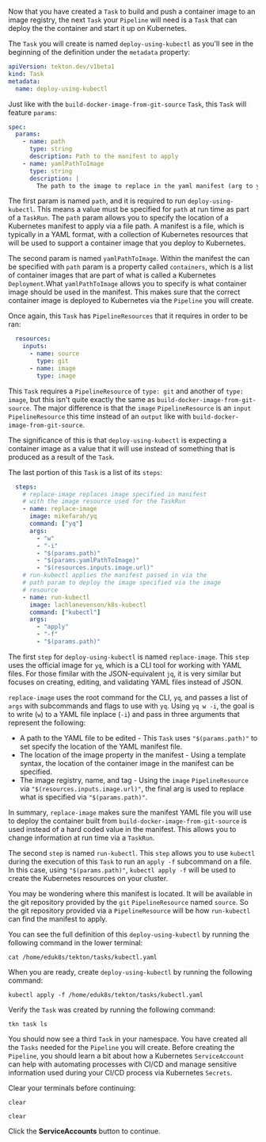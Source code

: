 Now that you have created a `Task` to build and push a container image to an image
registry, the next `Task` your `Pipeline` will need is a `Task` that can deploy the 
the container and start it up on Kubernetes.

The `Task` you will create is named `deploy-using-kubectl` as you'll see in the beginning 
of the definition under the `metadata` property:

```yaml
apiVersion: tekton.dev/v1beta1
kind: Task
metadata:
  name: deploy-using-kubectl
```

Just like with the `build-docker-image-from-git-source` `Task`, this `Task` will feature 
`params`:

```yaml
spec:
  params:
    - name: path
      type: string
      description: Path to the manifest to apply
    - name: yamlPathToImage
      type: string
      description: |
        The path to the image to replace in the yaml manifest (arg to yq)
```

The first param is named `path`, and it is required to run `deploy-using-kubectl`. This means 
a value must be specified for `path` at run time as part of a `TaskRun`. The `path` param allows 
you to specify the location of a Kubernetes manifest to apply via a file path. A manifest is a file, which 
is typically in a YAML format, with a collection of Kubernetes resources that will be used to support 
a container image that you deploy to Kubernetes. 

The second param is named `yamlPathToImage`. Within the manifest the can be specified with `path` param is 
a property called `containers`, which is a list of container images that are part of what is called a Kubernetes 
`Deployment`.What `yamlPathToImage` allows you to specify is what container image should be used in the manifest. 
This makes sure that the correct container image is deployed to Kubernetes via the `Pipeline` you will create.

Once again, this `Task` has `PipelineResources` that it requires in order to be ran:

```yaml
  resources:
    inputs:
      - name: source
        type: git
      - name: image
        type: image
```

This `Task` requires a `PipelineResource` of `type: git` and another of `type: image`, but this isn't quite exactly 
the same as `build-docker-image-from-git-source`. The major difference is that the `image` `PipelineResource` is an 
`input` `PipelineResource` this time instead of an `output` like with `build-docker-image-from-git-source`.

The significance of this is that `deploy-using-kubectl` is expecting a container image as a value that it will use 
instead of something that is produced as a result of the `Task`.

The last portion of this `Task` is a list of its `steps`:

```yaml
  steps:
    # replace-image replaces image specified in manifest
    # with the image resource used for the TaskRun
    - name: replace-image
      image: mikefarah/yq
      command: ["yq"]
      args:
        - "w"
        - "-i"
        - "$(params.path)"
        - "$(params.yamlPathToImage)"
        - "$(resources.inputs.image.url)"
    # run-kubectl applies the manifest passed in via the 
    # path param to deploy the image specified via the image
    # resource
    - name: run-kubectl
      image: lachlanevenson/k8s-kubectl
      command: ["kubectl"]
      args:
        - "apply"
        - "-f"
        - "$(params.path)"
```

The first `step` for `deploy-using-kubectl` is named `replace-image`. This `step` uses the official image for `yq`, which 
is a CLI tool for working with YAML files. For those fimilar with the JSON-equivalent `jq`, it is very similar but focuses 
on creating, editing, and validating YAML files instead of JSON.

`replace-image` uses the root command for the CLI, `yq`, and passes a list of `args` with subcommands and flags to use with 
`yq`. Using `yq w -i`, the goal is to write (`w`) to a YAML file inplace (`-i`) and pass in three arguments that represent 
the following:
* A path to the YAML file to be edited - This `Task` uses `"$(params.path)"` to set specify the location of the YAML manifest file.
* The location of the image property in the manifest - Using a template syntax, the location of the container image in the manifest 
can be specified.
* The image registry, name, and tag - Using the `image` `PipelineResource` via `"$(resources.inputs.image.url)"`, the final arg is 
used to replace what is specified via `"$(params.path)"`.

In summary, `replace-image` makes sure the manifest YAML file you will use to deploy the container built from `build-docker-image-from-git-source` 
is used instead of a hard coded value in the manifest. This allows you to change information at run time via a `TaskRun`.

The second `step` is named `run-kubectl`. This `step` allows you to use `kubectl` during the execution of this `Task` to run an 
`apply -f` subcommand on a file. In this case, using `"$(params.path)"`, `kubectl apply -f` will be used to create the Kubernetes 
resources on your cluster.

You may be wondering where this manifest is located. It will be available in the git repository provided by the `git` `PipelineResource` 
named `source`. So the git repository provided via a `PipelineResource` will be how `run-kubectl` can find the manifest to apply.

You can see the full definition of this `deploy-using-kubectl` by running the following command in the lower terminal:

```execute-2
cat /home/eduk8s/tekton/tasks/kubectl.yaml
```

When you are ready, create `deploy-using-kubectl` by running the following command:

```execute-1
kubectl apply -f /home/eduk8s/tekton/tasks/kubectl.yaml
```

Verify the `Task` was created by running the following command:

```execute-1
tkn task ls
```

You should now see a third `Task` in your namespace. You have created all the `Tasks` needed for the `Pipeline` you will create. Before creating 
the `Pipeline`, you should learn a bit about how a Kubernetes `ServiceAccount` can help with automating processes with CI/CD and manage sensitive 
information used during your CI/CD process via Kubernetes `Secrets`.

Clear your terminals before continuing:

```execute-1 
clear
```

```execute-2
clear
```

Click the **ServiceAccounts** button to continue.